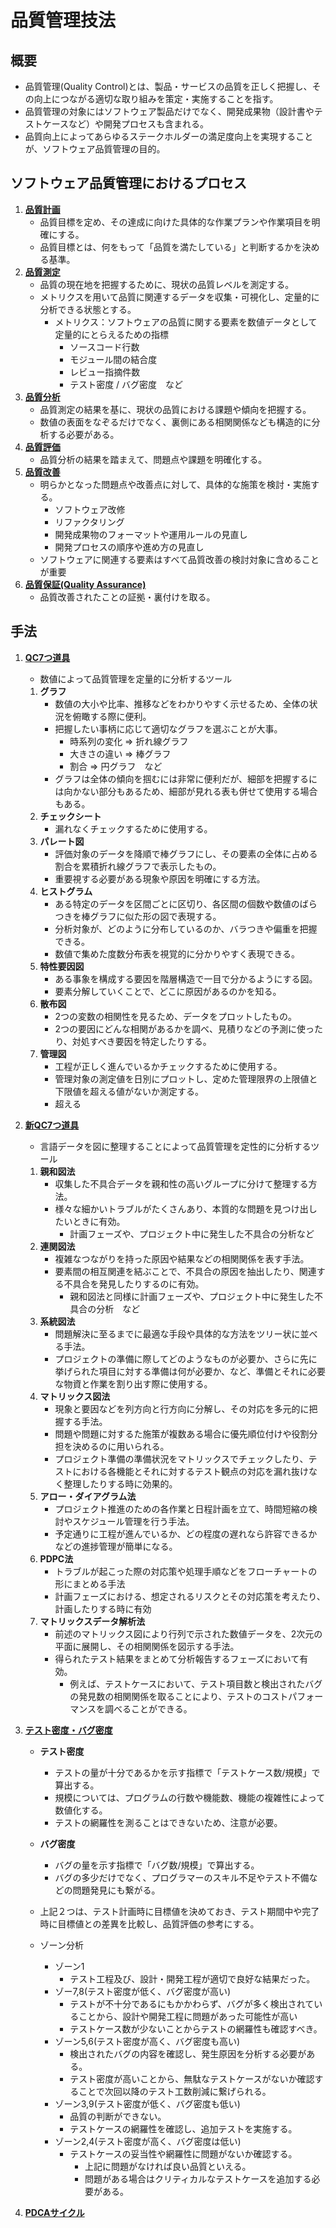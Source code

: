 # 品質管理技法

## 概要
- 品質管理(Quality Control)とは、製品・サービスの品質を正しく把握し、その向上につながる適切な取り組みを策定・実施することを指す。
- 品質管理の対象にはソフトウェア製品だけでなく、開発成果物（設計書やテストケースなど）や開発プロセスも含まれる。
- 品質向上によってあらゆるステークホルダーの満足度向上を実現することが、ソフトウェア品質管理の目的。

## ソフトウェア品質管理におけるプロセス
1. **<u>品質計画</u>**
    - 品質目標を定め、その達成に向けた具体的な作業プランや作業項目を明確にする。
    - 品質目標とは、何をもって「品質を満たしている」と判断するかを決める基準。
2. **<u>品質測定</u>**
    - 品質の現在地を把握するために、現状の品質レベルを測定する。
    - メトリクスを用いて品質に関連するデータを収集・可視化し、定量的に分析できる状態とする。
        - メトリクス：ソフトウェアの品質に関する要素を数値データとして定量的にとらえるための指標
            - ソースコード行数
            - モジュール間の結合度
            - レビュー指摘件数
            - テスト密度 / バグ密度　など
3. **<u>品質分析</u>**
    - 品質測定の結果を基に、現状の品質における課題や傾向を把握する。
    - 数値の表面をなぞるだけでなく、裏側にある相関関係なども構造的に分析する必要がある。
4. **<u>品質評価</u>**
    - 品質分析の結果を踏まえて、問題点や課題を明確化する。
5. **<u>品質改善</u>**
    - 明らかとなった問題点や改善点に対して、具体的な施策を検討・実施する。
        - ソフトウェア改修
        - リファクタリング
        - 開発成果物のフォーマットや運用ルールの見直し
        - 開発プロセスの順序や進め方の見直し
    - ソフトウェアに関連する要素はすべて品質改善の検討対象に含めることが重要
6. **<u>品質保証(Quality Assurance)</u>**
    - 品質改善されたことの証拠・裏付けを取る。

## 手法
1. **<u>QC7つ道具</u>**
    - 数値によって品質管理を定量的に分析するツール
    1. **グラフ**
        - 数値の大小や比率、推移などをわかりやすく示せるため、全体の状況を俯瞰する際に便利。
        - 把握したい事柄に応じて適切なグラフを選ぶことが大事。
            - 時系列の変化 ⇒ 折れ線グラフ
            - 大きさの違い ⇒ 棒グラフ
            - 割合 ⇒ 円グラフ　など
        - グラフは全体の傾向を掴むには非常に便利だが、細部を把握するには向かない部分もあるため、細部が見れる表も併せて使用する場合もある。
    2. **チェックシート**
        - 漏れなくチェックするために使用する。
    3. **パレート図**
        - 評価対象のデータを降順で棒グラフにし、その要素の全体に占める割合を累積折れ線グラフで表示したもの。
        - 重要視する必要がある現象や原因を明確にする方法。
    4. **ヒストグラム**
        - ある特定のデータを区間ごとに区切り、各区間の個数や数値のばらつきを棒グラフに似た形の図で表現する。
        - 分析対象が、どのように分布しているのか、バラつきや偏重を把握できる。
        - 数値で集めた度数分布表を視覚的に分かりやすく表現できる。
    5. **特性要因図**
        - ある事象を構成する要因を階層構造で一目で分かるようにする図。
        - 要素分解していくことで、どこに原因があるのかを知る。
    6. **散布図**
        - 2つの変数の相関性を見るため、データをプロットしたもの。
        - 2つの要因にどんな相関があるかを調べ、見積りなどの予測に使ったり、対処すべき要因を特定したりする。
    7. **管理図**
        - 工程が正しく進んでいるかチェックするために使用する。
        - 管理対象の測定値を日別にプロットし、定めた管理限界の上限値と下限値を超える値がないか測定する。
        - 超える

3. **<u>新QC7つ道具</u>**
    - 言語データを図に整理することによって品質管理を定性的に分析するツール
    1. **親和図法**
        - 収集した不具合データを親和性の高いグループに分けて整理する方法。
        - 様々な細かいトラブルがたくさんあり、本質的な問題を見つけ出したいときに有効。
            - 計画フェーズや、プロジェクト中に発生した不具合の分析など
    2. **連関図法**
        - 複雑なつながりを持った原因や結果などの相関関係を表す手法。
        - 要素間の相互関連を結ぶことで、不具合の原因を抽出したり、関連する不具合を発見したりするのに有効。
            - 親和図法と同様に計画フェーズや、プロジェクト中に発生した不具合の分析　など
    3. **系統図法**
        - 問題解決に至るまでに最適な手段や具体的な方法をツリー状に並べる手法。
        - プロジェクトの準備に際してどのようなものが必要か、さらに先に挙げられた項目に対する準備は何が必要か、など、準備とそれに必要な物資と作業を割り出す際に使用する。
    4. **マトリックス図法**
        - 現象と要因などを列方向と行方向に分解し、その対応を多元的に把握する手法。
        - 問題や問題に対するた施策が複数ある場合に優先順位付けや役割分担を決めるのに用いられる。
        - プロジェクト準備の準備状況をマトリックスでチェックしたり、テストにおける各機能とそれに対するテスト観点の対応を漏れ抜けなく整理したりする時に効果的。
    5. **アロー・ダイアグラム法**
        - プロジェクト推進のための各作業と日程計画を立て、時間短縮の検討やスケジュール管理を行う手法。
        - 予定通りに工程が進んでいるか、どの程度の遅れなら許容できるかなどの進捗管理が簡単になる。
    6. **PDPC法**
        - トラブルが起こった際の対応策や処理手順などをフローチャートの形にまとめる手法
        - 計画フェーズにおける、想定されるリスクとその対応策を考えたり、計画したりする時に有効
    7. **マトリックスデータ解析法**
        - 前述のマトリックス図により行列で示された数値データを、2次元の平面に展開し、その相関関係を図示する手法。
        - 得られたテスト結果をまとめて分析報告するフェーズにおいて有効。
            - 例えば、テストケースにおいて、テスト項目数と検出されたバグの発見数の相関関係を取ることにより、テストのコストパフォーマンスを調べることができる。

5. **<u>テスト密度・バグ密度</u>**
    - **テスト密度**
        - テストの量が十分であるかを示す指標で「テストケース数/規模」で算出する。
        - 規模については、プログラムの行数や機能数、機能の複雑性によって数値化する。
        - テストの網羅性を測ることはできないため、注意が必要。
    - **バグ密度**
        - バグの量を示す指標で「バグ数/規模」で算出する。
        - バグの多少だけでなく、プログラマーのスキル不足やテスト不備などの問題発見にも繋がる。
    - 上記２つは、テスト計画時に目標値を決めておき、テスト期間中や完了時に目標値との差異を比較し、品質評価の参考にする。

    - ゾーン分析
        - ゾーン1
            - テスト工程及び、設計・開発工程が適切で良好な結果だった。
        - ゾー7,8(テスト密度が低く、バグ密度が高い)
            - テストが不十分であるにもかかわらず、バグが多く検出されていることから、設計や開発工程に問題があった可能性が高い
            - テストケース数が少ないことからテストの網羅性も確認すべき。
        - ゾーン5,6(テスト密度が高く、バグ密度も高い)
            - 検出されたバグの内容を確認し、発生原因を分析する必要がある。
            - テスト密度が高いことから、無駄なテストケースがないか確認することで次回以降のテスト工数削減に繋げられる。
        - ゾーン3,9(テスト密度が低く、バグ密度も低い)
            - 品質の判断ができない。
            - テストケースの網羅性を確認し、追加テストを実施する。
        - ゾーン2,4(テスト密度が高く、バグ密度は低い)
            - テストケースの妥当性や網羅性に問題がないか確認する。
                - 上記に問題がなければ良い品質といえる。
                - 問題がある場合はクリティカルなテストケースを追加する必要がある。
1. **<u>PDCAサイクル</u>**